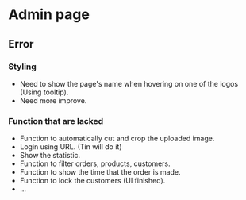 # Admin page

## <i class="fa-solid fa-bug"></i> Error

### Styling

- Need to show the page's name when hovering on one of the logos (Using tooltip).
- Need more improve.

### Function that are lacked

- Function to automatically cut and crop the uploaded image.
- Login using URL. (Tín will do it)
- Show the statistic.
- Function to filter orders, products, customers.
- Function to show the time that the order is made.
- Function to lock the customers (UI finished).
- ...
